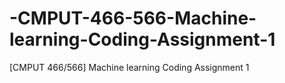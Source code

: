 # -CMPUT-466-566-Machine-learning-Coding-Assignment-1
[CMPUT 466/566] Machine learning Coding Assignment 1
